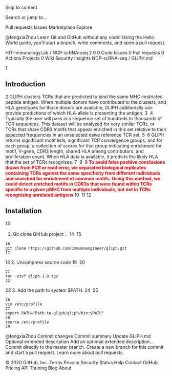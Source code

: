 Skip to content
 
Search or jump to…

Pull requests
Issues
Marketplace
Explore
 
@fengxiaZhou 
Learn Git and GitHub without any code!
Using the Hello World guide, you’ll start a branch, write comments, and open a pull request.

 
HIT-ImmunologyLab
/
NCP-scRNA-seq
2
0 0
 Code  Issues 0  Pull requests 0  Actions  Projects 0  Wiki  Security  Insights
NCP-scRNA-seq
/
GLIPH.md
 

1
## Introduction
2
GLIPH clusters TCRs that are predicted to bind the same MHC-restricted peptide antigen. When multiple donors have contributed to the clusters, and HLA genotypes for those donors are available, GLIPH additionally can provide predictions of which HLA-allele is presenting the antigen.
3
​
4
Typically the user will pass in a sequence set of hundreds to thousands of TCR sequences. This dataset will be analyzed for very similar TCRs, or TCRs that share CDR3 motifs that appear enriched in this set relative to their expected frequencies in an unselected naive reference TCR set.
5
​
6
GLIPH returns significant motif lists, significant TCR convergence groups, and for each group, a collection of scores for that group indicating enrichment for motif, V-gene, CDR3 length, shared HLA among contributors, and proliferation count. When HLA data is available, it predicts the likely HLA that the set of TCRs recognizes.
7
​
8
​
9
**<font color=#FF0000>To avoid false positive conclusions drawn from PCR or read error, we separated biological replicates containing TCRs against the same specificity from different individuals and searched for enrichment of common motifs. Using this method, we could detect enriched motifs in CDR3s that were found within TCRs specific to a given pMHC from multiple individuals, but not in TCRs recognizing unrelated antigens </font>**
10
​
11
​
12
## Installation
13
1. Git clone GitHub project：
14
​
15
```
16
git clone https://github.com/immunoengineer/gliph.git
17
```
18
2. Uncompress source code
19
​
20
```
21
tar -xzvf gliph-1.0.tgz
22
```
23
3. Add the path to system $PATH.
24
​
25
```
26
vim /etc/profile
27
export PATH="Path-to-gliph/gliph/bin:$PATH"
28
source /etc/profile
29
```
@fengxiaZhou
Commit changes
Commit summary 
Update GLIPH.md
Optional extended description
Add an optional extended description…
  Commit directly to the master branch.
  Create a new branch for this commit and start a pull request. Learn more about pull requests.
 
© 2020 GitHub, Inc.
Terms
Privacy
Security
Status
Help
Contact GitHub
Pricing
API
Training
Blog
About

